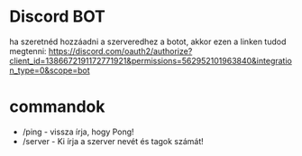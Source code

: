 # Discord BOT

ha szeretnéd hozzáadni a szerveredhez a botot, akkor ezen a linken tudod megtenni: https://discord.com/oauth2/authorize?client_id=1386672191172771921&permissions=562952101963840&integration_type=0&scope=bot

# commandok
- /ping - vissza írja, hogy Pong!
- /server - Ki írja a szerver nevét és tagok számát!